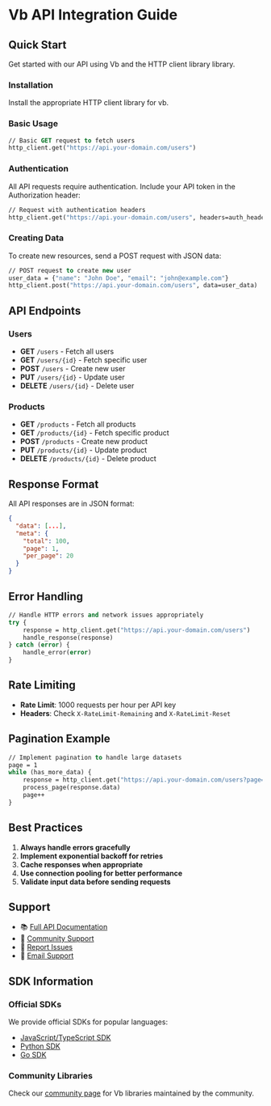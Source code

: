 # Vb API Integration Guide

## Quick Start

Get started with our API using Vb and the HTTP client library library.

### Installation

Install the appropriate HTTP client library for vb.

### Basic Usage

```vb
// Basic GET request to fetch users
http_client.get("https://api.your-domain.com/users")
```

### Authentication

All API requests require authentication. Include your API token in the Authorization header:

```vb
// Request with authentication headers
http_client.get("https://api.your-domain.com/users", headers=auth_headers)
```

### Creating Data

To create new resources, send a POST request with JSON data:

```vb
// POST request to create new user
user_data = {"name": "John Doe", "email": "john@example.com"}
http_client.post("https://api.your-domain.com/users", data=user_data)
```

## API Endpoints

### Users
- **GET** `/users` - Fetch all users
- **GET** `/users/{id}` - Fetch specific user
- **POST** `/users` - Create new user
- **PUT** `/users/{id}` - Update user
- **DELETE** `/users/{id}` - Delete user

### Products
- **GET** `/products` - Fetch all products
- **GET** `/products/{id}` - Fetch specific product  
- **POST** `/products` - Create new product
- **PUT** `/products/{id}` - Update product
- **DELETE** `/products/{id}` - Delete product

## Response Format

All API responses are in JSON format:

```json
{
  "data": [...],
  "meta": {
    "total": 100,
    "page": 1,
    "per_page": 20
  }
}
```

## Error Handling

```vb
// Handle HTTP errors and network issues appropriately
try {
    response = http_client.get("https://api.your-domain.com/users")
    handle_response(response)
} catch (error) {
    handle_error(error)
}
```

## Rate Limiting

- **Rate Limit**: 1000 requests per hour per API key
- **Headers**: Check `X-RateLimit-Remaining` and `X-RateLimit-Reset`

## Pagination Example

```vb
// Implement pagination to handle large datasets
page = 1
while (has_more_data) {
    response = http_client.get("https://api.your-domain.com/users?page=" + page)
    process_page(response.data)
    page++
}
```

## Best Practices

1. **Always handle errors gracefully**
2. **Implement exponential backoff for retries**
3. **Cache responses when appropriate** 
4. **Use connection pooling for better performance**
5. **Validate input data before sending requests**

## Support

- 📚 [Full API Documentation](https://docs.your-domain.com)
- 💬 [Community Support](https://community.your-domain.com)
- 🐛 [Report Issues](https://github.com/your-org/api-issues)
- 📧 [Email Support](mailto:support@your-domain.com)

## SDK Information

### Official SDKs

We provide official SDKs for popular languages:
- [JavaScript/TypeScript SDK](https://npm.com/@your-org/api-sdk)
- [Python SDK](https://pypi.org/project/your-org-api/)
- [Go SDK](https://github.com/your-org/go-sdk)

### Community Libraries

Check our [community page](https://community.your-domain.com/sdks) for Vb libraries maintained by the community.
